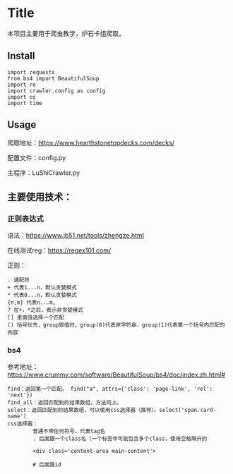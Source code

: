 
# Title

本项目主要用于爬虫教学，炉石卡组爬取。

## Install

```
import requests
from bs4 import BeautifulSoup
import re
import crawler.config as config
import os
import time
```

## Usage

爬取地址：https://www.hearthstonetopdecks.com/decks/

配置文件：config.py

主程序：LuShiCrawler.py

## 主要使用技术：

### 正则表达式
 
 语法：https://www.jb51.net/tools/zhengze.html
 
 在线测试reg：https://regex101.com/
       
正则：
```       
. 通配符
+ 代表1...n，默认贪婪模式            
* 代表0...n，默认贪婪模式 
{n,m} 代表n...m,
? 在+，*之后，表示非贪婪模式
[] 里面值选择一个匹配
() 括号优先，group取值时，group(0)代表原字符串，group(1)代表第一个括号内匹配的内容
```
    
### bs4
参考地址：https://www.crummy.com/software/BeautifulSoup/bs4/doc/index.zh.html#
```
find：返回第一个匹配。 find("a", attrs={'class': 'page-link', 'rel': 'next'})
find_all：返回匹配到的结果数组，方法同上。
select：返回匹配到的结果数组，可以使用css选择器（推荐）。select('span.card-name')
css选择器：
        普通不带任何符号，代表tag名
        . 后面跟一个class名（一个标签中可能包含多个class，使用空格隔开的
        
        <div class='content-area main-content'>
        
        # 后面跟id
```
 

    
